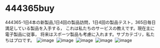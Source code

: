 # 444365buy
444365-1日4本の新製品,1日4回の製品訪問，1日4回の製品テスト，365日毎日満足している製品を入手する，
これは私たちのサービスの教えです。現在主に電子製品に従事，
将来はスポーツ製品も考慮に入れます。サブカテゴリ，私たちはプロです。
 ![image](https://github.com/neozzx/444365buy/raw/master/444365buy/1.png)
 ![image](https://github.com/neozzx/444365buy/raw/master/444365buy/2.png)
 ![image](https://github.com/neozzx/444365buy/raw/master/444365buy/3.png)
 ![image](https://github.com/neozzx/444365buy/raw/master/444365buy/4.png)
 ![image](https://github.com/neozzx/444365buy/raw/master/444365buy/5.png)
